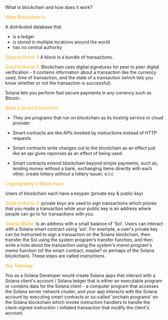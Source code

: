 What is blockchain and how does it work?

<span style="color: orange;">What Blockchain Is:</span>

A distributed database that

- is a ledger
- is stored in multiple locations around the world
- has no central authority

<span style="color: orange;">Good to Know 1</span>: A block is a bundle of transactions.

<span style="color: orange;">Good to Know 2:</span> Blockchain uses digital signatures for peer to peer digital verification - it contains information about a transaction like the currency used, time of transaction, and the state of a transaction (which lets you know whether or not the transaction is successful).

Solana lets you perform fast secure payments in any currency such as Bitcoin.

<span style="color: orange;">What a Smart Contract Is:</span>

- They are programs that run on blockchain as its hosting service or cloud provider

- Smart contracts are like APIs invoked by instructions instead of HTTP requests.

- Smart contracts write changes out to the blockchain as an effect just like an api gives reponses as an effect of being used.

- Smart contracts extend blockchain beyond simple payments, such as, lending money without a bank, exchanging items directly with each other, create lottery without a lottery issuer, e.t.c

<span style="color: orange;">Cryptography In Blockchain:</span>

Users of blockchain each have a keypair (private key & public key)

<span style="color: orange;">Good to Know 3:</span> private keys are used to sign transactions which proves that you made a transaction while your public key is an address where people can go to for transactions with you.

<span style="color: orange;">Solana Wallet:</span>
Is an address with a small balance of 'Sol'. Users can interact with a Solana smart contract using 'sol'. For example, a user's private key can be instructed to sign a transaction on the Solana blockchain, then transfer the Sol using the system program's transfer function, and then write a note about the transaction using the system's memo program's memo function (of the smart contract, maybe? or perhaps of the Solana blockchain). These steps are called instructions.

<span style="color: orange;">Key Takeway:</span>

You as a Solana Developer would create Solana apps that interact with a Solana client's account / Solana ledger that is either an executable program or contains data for the Solana client - a computer program that accesses the Solana server network cluster, and your app interacts with the Solana account by executing smart contracts or so-called 'onchain programs' on the Solana blockchain which invoke instruction handlers to handle the client-signed instruction / initiated transaction that modify the client's account.

